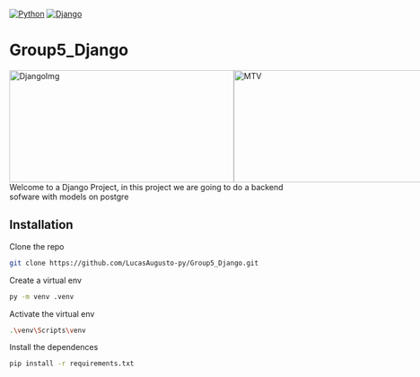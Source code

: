 [![Python](https://shields.io/badge/Python-3.x-blue)](https://www.python.org/)
[![Django](https://shields.io/badge/Django-4.x-green)](https://www.djangoproject.com/)
# Group5_Django
<div style="display:flex">
<img src="https://cdn.hashnode.com/res/hashnode/image/upload/v1636780048014/niLN2J80j.png" alt="DjangoImg" style="width:400px;height:200px;">
<img src="https://i2.wp.com/techvidvan.com/tutorials/wp-content/uploads/sites/2/2021/06/Djangos-MVT-Architecture.jpg?fit=1200%2C628&ssl=1" alt="MTV", style="width:400px;height:200px">
</div>
Welcome to a Django Project, in this project we are going to do a backend sofware with models on postgre 

## Installation 

Clone the repo

```bash
git clone https://github.com/LucasAugusto-py/Group5_Django.git
```

Create a virtual env
```bash
py -m venv .venv
```
Activate the virtual env

```bash
.\venv\Scripts\venv
```
Install the dependences

```bash
pip install -r requirements.txt
```
